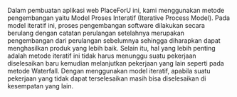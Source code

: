 Dalam pembuatan aplikasi web PlaceForU ini, kami menggunakan metode pengembangan yaitu Model Proses Interatif (Iterative Process Model). Pada model iteratif ini, proses pengembangan software dilakukan secara berulang dengan catatan perulangan setelahnya merupakan pengembangan dari perulangan sebelumnya sehingga diharapkan dapat menghasilkan produk yang lebih baik. Selain itu, hal yang lebih penting adalah metode iteratif ini tidak harus menunggu suatu pekerjaan diselesaikan baru kemudian melanjutkan pekerjaan yang lain seperti pada metode Waterfall. Dengan menggunakan model iteratif, apabila suatu pekerjaan yang tidak dapat terselesaikan masih bisa diselesaikan di kesempatan yang lain.